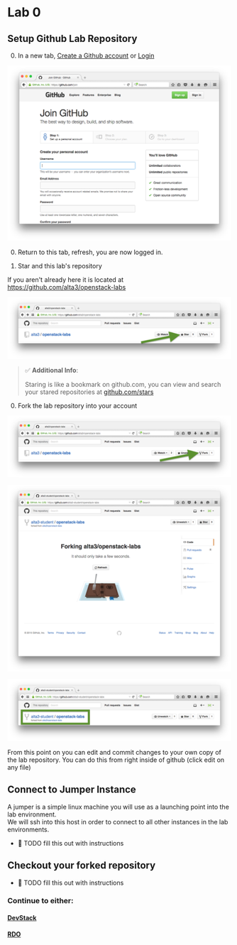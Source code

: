 # Lab 0

## Setup Github Lab Repository

0. In a new tab, [Create a Github account](https://github.com/join) or [Login](https://github.com/login)

  ![Create an account](img/github-create.png)
    
0. Return to this tab, refresh, you are now logged in.

0. Star and this lab's repository

  If you aren't already here it is located at https://github.com/alta3/openstack-labs
  
  ![Star this repository](img/github-star.png)

  > :white_check_mark: **Additional Info**:
  >
  > Staring is like a bookmark on github.com,  you can view and search your stared repositories at [github.com/stars](github.com/stars)

0. Fork the lab repository into your account

  ![Fork this repository](img/github-fork1.png)

  ![Fork this repository](img/github-fork2.png)

  ![Fork this repository](img/github-fork3.png)

  From this point on you can edit and commit changes to your own copy of the lab repository.  You can do this from right inside of github (click edit on any file)


## Connect to Jumper Instance

  A jumper is a simple linux machine you will use as a launching point into the lab environment.  
  We will ssh into this host in order to connect to all other instances in the lab environments.
  * :red_circle: TODO fill this out with instructions

## Checkout your forked repository

  * :red_circle: TODO fill this out with instructions


### Continue to either:
#### [DevStack](../devstack)
#### [RDO](../rdo)
